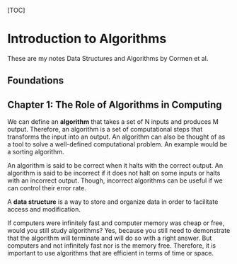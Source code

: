 [TOC]

# Introduction to Algorithms

These are my notes Data Structures and Algorithms by Cormen et al.

## Foundations

## Chapter 1: The Role of Algorithms in Computing

We can define an **algorithm** that takes a set of N inputs and produces M output. Therefore, an algorithm is a set of computational steps that transforms the input into an output. An algorithm can also be thought of as a tool to solve a well-defined computational problem. An example would be a sorting algorithm. 

An algorithm is said to be correct when it halts with the correct output. An algorithm is said to be incorrect if it does not halt on some inputs or halts with an incorrect output. Though, incorrect algorithms can be useful if we can control their error rate. 

A **data structure** is a way to store and organize data in order to facilitate access and modification. 

If computers were infinitely fast and computer memory was cheap or free, would you still study algorithms? Yes, because you still need to demonstrate that the algorithm will terminate and will do so with a right answer. But computers and not infinitely fast nor is the memory free. Therefore, it is important to use algorithms that are efficient in terms of time or space. 

